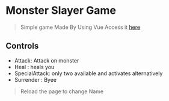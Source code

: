 # Monster Slayer Game 
>Simple game Made By Using Vue
>Access it [here](https://gourav-kr.github.io/Monster-Slayer-/)
## Controls

- Attack: Attack on monster
- Heal : heals you
- SpecialAttack: only two available and activates alternatively
- Surrender : Byee

>Reload the page to change Name
